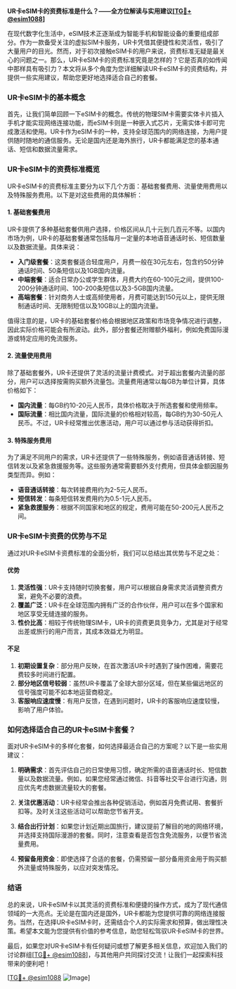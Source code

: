 **UR卡eSIM卡的资费标准是什么？——全方位解读与实用建议[[TG💪+ @esim1088](https://t.me/s/esim1088)]**

在现代数字化生活中，eSIM技术正逐渐成为智能手机和智能设备的重要组成部分。作为一款备受关注的虚拟SIM卡服务，UR卡凭借其便捷性和灵活性，吸引了大量用户的目光。然而，对于初次接触eSIM卡的用户来说，资费标准无疑是最关心的问题之一。那么，UR卡eSIM卡的资费标准究竟是怎样的？它是否真的如传闻中那样具有吸引力？本文将从多个角度为您详细解读UR卡eSIM卡的资费结构，并提供一些实用建议，帮助您更好地选择适合自己的套餐。

### UR卡eSIM卡的基本概念

首先，让我们简单回顾一下eSIM卡的概念。传统的物理SIM卡需要实体卡片插入手机才能实现网络连接功能，而eSIM卡则是一种嵌入式芯片，无需实体卡即可完成激活和使用。UR卡作为eSIM卡的一种，支持全球范围内的网络连接，为用户提供随时随地的通信服务。无论是国内还是海外旅行，UR卡都能满足您的基本通话、短信和数据流量需求。

### UR卡eSIM卡的资费标准概览

UR卡eSIM卡的资费标准主要分为以下几个方面：基础套餐费用、流量使用费用以及特殊服务费用。以下是对这些费用的具体解析：

#### 1. 基础套餐费用

UR卡提供了多种基础套餐供用户选择，价格区间从几十元到几百元不等。以国内市场为例，UR卡的基础套餐通常包括每月一定量的本地语音通话时长、短信数量以及数据流量。具体来说：

- **入门级套餐**：这类套餐适合轻度用户，月费一般在30元左右，包含约50分钟通话时间、50条短信以及1GB国内流量。
- **中端套餐**：适合日常办公或学生群体，月费大约在60-100元之间，提供100-200分钟通话时间、100-200条短信以及3-5GB国内流量。
- **高端套餐**：针对商务人士或高频使用者，月费可能达到150元以上，提供无限制通话时间、无限制短信以及10GB以上的国内流量。

值得注意的是，UR卡的基础套餐价格会根据地区政策和市场竞争情况进行调整，因此实际价格可能会有所波动。此外，部分套餐还附赠额外福利，例如免费国际漫游或特定应用的免流服务。

#### 2. 流量使用费用

除了基础套餐外，UR卡还提供了灵活的流量计费模式。对于超出套餐内流量的部分，用户可以选择按需购买额外流量包。流量费用通常以每GB为单位计算，具体价格如下：

- **国内流量**：每GB约10-20元人民币，具体价格取决于所选套餐和使用频率。
- **国际流量**：相比国内流量，国际流量的价格相对较高，每GB约为30-50元人民币。不过，UR卡经常推出优惠活动，用户可以通过参与活动获得折扣。

#### 3. 特殊服务费用

为了满足不同用户的需求，UR卡还提供了一些特殊服务，例如语音通话转接、短信转发以及紧急救援服务等。这些服务通常需要额外支付费用，但具体金额因服务类型而异。例如：

- **语音通话转接**：每次转接费用约为2-5元人民币。
- **短信转发**：每条短信转发费用约为0.5-1元人民币。
- **紧急救援服务**：根据不同国家和地区的规定，费用可能在50-200元人民币之间。

### UR卡eSIM卡资费的优势与不足

通过对UR卡eSIM卡资费标准的全面分析，我们可以总结出其优势与不足之处：

#### 优势

1. **灵活性强**：UR卡支持随时切换套餐，用户可以根据自身需求灵活调整资费方案，避免不必要的浪费。
2. **覆盖广泛**：UR卡在全球范围内拥有广泛的合作伙伴，用户可以在多个国家和地区享受无缝连接的服务。
3. **性价比高**：相较于传统物理SIM卡，UR卡的资费更具竞争力，尤其是对于经常出差或旅行的用户而言，其成本效益尤为明显。

#### 不足

1. **初期设置复杂**：部分用户反映，在首次激活UR卡时遇到了操作困难，需要花费较多时间进行配置。
2. **部分地区信号较弱**：虽然UR卡覆盖了全球大部分区域，但在某些偏远地区的信号强度可能不如本地运营商稳定。
3. **客服响应速度慢**：有用户反馈，在遇到问题时，UR卡的客服响应速度较慢，影响了用户体验。

### 如何选择适合自己的UR卡eSIM卡套餐？

面对UR卡eSIM卡的多样化套餐，如何选择最适合自己的方案呢？以下是一些实用建议：

1. **明确需求**：首先评估自己的日常使用习惯，确定所需的语音通话时长、短信数量以及数据流量。例如，如果您经常通过微信、抖音等社交平台进行沟通，则应优先考虑数据流量较大的套餐。
   
2. **关注优惠活动**：UR卡经常会推出各种促销活动，例如首月免费试用、套餐折扣等。及时关注这些活动可以帮助您节省开支。

3. **结合出行计划**：如果您计划近期出国旅行，建议提前了解目的地的网络环境，并选择支持国际漫游的套餐。同时，注意查看是否包含免流服务，以便节省流量费用。

4. **预留备用资金**：即使选择了合适的套餐，仍需预留一部分备用资金用于购买额外流量或特殊服务，以应对突发情况。

### 结语

总的来说，UR卡eSIM卡以其灵活的资费标准和便捷的操作方式，成为了现代通信领域的一大亮点。无论是在国内还是国外，UR卡都能为您提供可靠的网络连接服务。当然，在选择UR卡eSIM卡时，还需结合个人的实际需求和预算，做出理性决策。希望本文能为您提供有价值的参考信息，助您轻松驾驭UR卡eSIM卡的世界。

最后，如果您对UR卡eSIM卡有任何疑问或想了解更多相关信息，欢迎加入我们的讨论群组[[TG💪+ @esim1088](https://t.me/s/esim1088)]，与其他用户共同探讨交流！让我们一起探索科技带来的便利吧！

[[TG💪+ @esim1088](https://t.me/s/esim1088) ![Image](https://i.postimg.cc/4NQfJmqS/Snipaste-2025-05-13-00-14-12.png)]